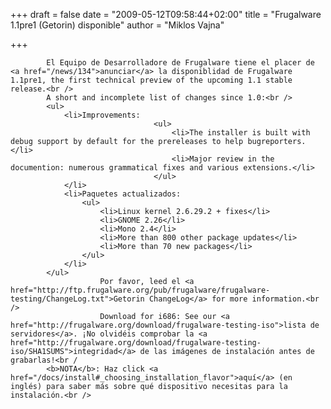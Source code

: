 
+++
draft = false
date = "2009-05-12T09:58:44+02:00"
title = "Frugalware 1.1pre1 (Getorin) disponible"
author = "Miklos Vajna"

+++

            El Equipo de Desarrolladore de Frugalware tiene el placer de <a href="/news/134">anunciar</a> la disponiblidad de Frugalware 1.1pre1, the first technical preview of the upcoming 1.1 stable release.<br />
            A short and incomplete list of changes since 1.0:<br />
            <ul>
                <li>Improvements:
                                    <ul>
                                        <li>The installer is built with debug support by default for the prereleases to help bugreporters.</li>
                                        <li>Major review in the documention: numerous grammatical fixes and various extensions.</li>
                                    </ul>
                </li>
                <li>Paquetes actualizados:
                    <ul>
                        <li>Linux kernel 2.6.29.2 + fixes</li>
                        <li>GNOME 2.26</li>
                        <li>Mono 2.4</li>
                        <li>More than 800 other package updates</li>
                        <li>More than 70 new packages</li>
                    </ul>
                </li>
            </ul>
                        Por favor, leed el <a href="http://ftp.frugalware.org/pub/frugalware/frugalware-testing/ChangeLog.txt">Getorin ChangeLog</a> for more information.<br />
                        Download for i686: See our <a href="http://frugalware.org/download/frugalware-testing-iso">lista de servidores</a>. ¡No olvidéis comprobar la <a href="http://frugalware.org/download/frugalware-testing-iso/SHA1SUMS">integridad</a> de las imágenes de instalación antes de grabarlas!<br /
            <b>NOTA</b>: Haz click <a href="/docs/install#_choosing_installation_flavor">aquí</a> (en inglés) para saber más sobre qué dispositivo necesitas para la instalación.<br />
            
        
